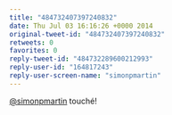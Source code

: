 ```yaml
---
title: "484732407397240832"
date: Thu Jul 03 16:16:26 +0000 2014
original-tweet-id: "484732407397240832"
retweets: 0
favorites: 0
reply-tweet-id: "484732289600212993"
reply-user-id: "164817243"
reply-user-screen-name: "simonpmartin"
---
```

<a href="https://twitter.com/simonpmartin">@simonpmartin</a> touché!
